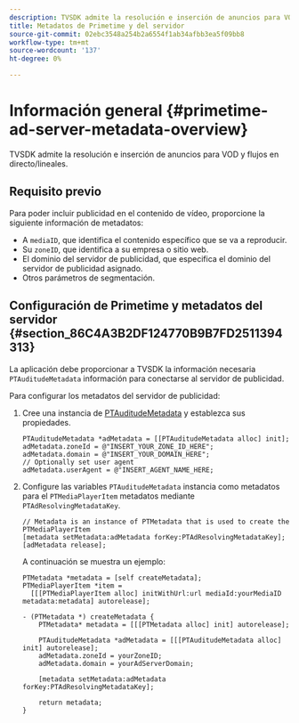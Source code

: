 ```yaml
---
description: TVSDK admite la resolución e inserción de anuncios para VOD y flujos en directo/lineales.
title: Metadatos de Primetime y del servidor
source-git-commit: 02ebc3548a254b2a6554f1ab34afbb3ea5f09bb8
workflow-type: tm+mt
source-wordcount: '137'
ht-degree: 0%

---
```


# Información general {#primetime-ad-server-metadata-overview}

TVSDK admite la resolución e inserción de anuncios para VOD y flujos en directo/lineales.

## Requisito previo

Para poder incluir publicidad en el contenido de vídeo, proporcione la siguiente información de metadatos:

* A `mediaID`, que identifica el contenido específico que se va a reproducir.
* Su `zoneID`, que identifica a su empresa o sitio web.
* El dominio del servidor de publicidad, que especifica el dominio del servidor de publicidad asignado.
* Otros parámetros de segmentación.

## Configuración de Primetime y metadatos del servidor {#section_86C4A3B2DF124770B9B7FD2511394313}

La aplicación debe proporcionar a TVSDK la información necesaria `PTAuditudeMetadata` información para conectarse al servidor de publicidad.

Para configurar los metadatos del servidor de publicidad:

1. Cree una instancia de [PTAuditudeMetadata](https://help.adobe.com/en_US/primetime/api/psdk/appledoc/Classes/PTAuditudeMetadata.html) y establezca sus propiedades.

   ```
   PTAuditudeMetadata *adMetadata = [[PTAuditudeMetadata alloc] init];  
   adMetadata.zoneId = @"INSERT_YOUR_ZONE_ID_HERE"; 
   adMetadata.domain = @"INSERT_YOUR_DOMAIN_HERE"; 
   // Optionally set user agent 
   adMetadata.userAgent = @"INSERT_AGENT_NAME_HERE; 
   ```

1. Configure las variables `PTAuditudeMetadata` instancia como metadatos para el `PTMediaPlayerItem` metadatos mediante `PTAdResolvingMetadataKey`.

   ```
   // Metadata is an instance of PTMetadata that is used to create the PTMediaPlayerItem 
   [metadata setMetadata:adMetadata forKey:PTAdResolvingMetadataKey];  
   [adMetadata release];
   ```

   A continuación se muestra un ejemplo:

   ```
   PTMetadata *metadata = [self createMetadata]; 
   PTMediaPlayerItem *item =  
     [[[PTMediaPlayerItem alloc] initWithUrl:url mediaId:yourMediaID metadata:metadata] autorelease]; 
   
   - (PTMetadata *) createMetadata { 
       PTMetadata* metadata = [[[PTMetadata alloc] init] autorelease]; 
   
       PTAuditudeMetadata *adMetadata = [[[PTAuditudeMetadata alloc] init] autorelease];  
       adMetadata.zoneId = yourZoneID; 
       adMetadata.domain = yourAdServerDomain; 
   
       [metadata setMetadata:adMetadata forKey:PTAdResolvingMetadataKey]; 
   
       return metadata; 
   }
   ```
